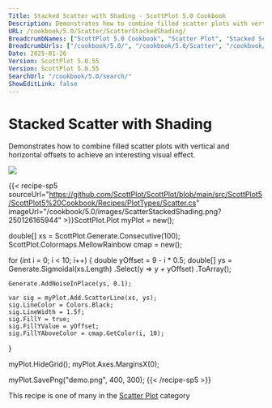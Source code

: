 ```yaml
---
Title: Stacked Scatter with Shading - ScottPlot 5.0 Cookbook
Description: Demonstrates how to combine filled scatter plots with vertical and horizontal offsets to achieve an interesting visual effect.
URL: /cookbook/5.0/Scatter/ScatterStackedShading/
BreadcrumbNames: ["ScottPlot 5.0 Cookbook", "Scatter Plot", "Stacked Scatter with Shading"]
BreadcrumbUrls: ["/cookbook/5.0/", "/cookbook/5.0/Scatter", "/cookbook/5.0/Scatter/ScatterStackedShading"]
Date: 2025-01-26
Version: ScottPlot 5.0.55
Version: ScottPlot 5.0.55
SearchUrl: "/cookbook/5.0/search/"
ShowEditLink: false
---
```



<div class='d-flex align-items-center mt-5'>
<h1 class='me-2 text-dark my-0 border-0'>Stacked Scatter with Shading</h1>
</div>

Demonstrates how to combine filled scatter plots with vertical and horizontal offsets to achieve an interesting visual effect.

[![](/cookbook/5.0/images/ScatterStackedShading.png?250126165944)](/cookbook/5.0/images/ScatterStackedShading.png?250126165944)

{{< recipe-sp5 sourceUrl="https://github.com/ScottPlot/ScottPlot/blob/main/src/ScottPlot5/ScottPlot5%20Cookbook/Recipes/PlotTypes/Scatter.cs" imageUrl="/cookbook/5.0/images/ScatterStackedShading.png?250126165944" >}}ScottPlot.Plot myPlot = new();

double[] xs = ScottPlot.Generate.Consecutive(100);
ScottPlot.Colormaps.MellowRainbow cmap = new();

for (int i = 0; i &lt; 10; i++)
{
    double yOffset = 9 - i * 0.5;
    double[] ys = Generate.Sigmoidal(xs.Length)
        .Select(y =&gt; y + yOffset)
        .ToArray();

    Generate.AddNoiseInPlace(ys, 0.1);

    var sig = myPlot.Add.ScatterLine(xs, ys);
    sig.LineColor = Colors.Black;
    sig.LineWidth = 1.5f;
    sig.FillY = true;
    sig.FillYValue = yOffset;
    sig.FillYAboveColor = cmap.GetColor(i, 10);
}

myPlot.HideGrid();
myPlot.Axes.MarginsX(0);

myPlot.SavePng("demo.png", 400, 300);
{{< /recipe-sp5 >}}

<div class='my-5 text-center'>This recipe is one of many in the <a href='/cookbook/5.0/Scatter'>Scatter Plot</a> category</div>


